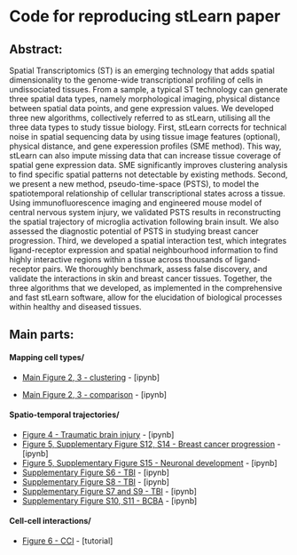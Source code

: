 # Code for reproducing stLearn paper

## Abstract: 
Spatial Transcriptomics (ST) is an emerging technology that adds spatial dimensionality to the genome-wide transcriptional profiling of cells in undissociated tissues. From a sample, a typical ST technology can generate three spatial data types, namely morphological imaging, physical distance between spatial data points, and gene expression values. We developed three new algorithms, collectively referred to as stLearn, utilising all the three data types to study tissue biology. First, stLearn corrects for technical noise in spatial sequencing data by using tissue image features (optional), physical distance, and gene experession profiles (SME method). This way, stLearn can also impute missing data that can increase tissue coverage of spatial gene expression data. SME significantly improves clustering analysis to find specific spatial patterns not detectable by existing methods. Second, we present a new method, pseudo-time-space (PSTS), to model the spatiotemporal relationship of cellular transcriptional states across a tissue. Using immunofluorescence imaging and engineered mouse model of central nervous system injury, we validated PSTS results in reconstructing the spatial trajectory of microglia activation following brain insult. We also assessed the diagnostic potential of PSTS in studying breast cancer progression. Third, we developed a spatial interaction test, which integrates ligand-receptor expression and spatial neighbourhood information to find highly interactive regions within a tissue across thousands of ligand-receptor pairs. We thoroughly benchmark, assess false discovery, and validate the interactions in skin and breast cancer tissues. Together, the three algorithms that we developed, as implemented in the comprehensive and fast stLearn software, allow for the elucidation of biological processes within healthy and diseased tissues.
 
## Main parts:
 
####   Mapping cell types/

- [Main Figure 2, 3 - clustering](https://github.com/BiomedicalMachineLearning/stlearn_manuscript/blob/main/Main_figure_2_SME/stSME_clustering.ipynb) - [ipynb]

- [Main Figure 2, 3 - comparison](https://github.com/BiomedicalMachineLearning/stlearn_manuscript/blob/main/Main_figure_2_SME/stSME_comparison.ipynb) - [ipynb]

####  Spatio-temporal trajectories/
                    
- [Figure 4 - Traumatic brain injury](https://github.com/BiomedicalMachineLearning/stlearn_manuscript/blob/main/Main_figure_4_PSTS_TBI/TBI_related_fig.ipynb) - [ipynb]
- [Figure 5, Supplementary Figure S12, S14 - Breast cancer progression](https://github.com/BiomedicalMachineLearning/stlearn_manuscript/blob/main/Main_figure_5_PSTS_Cancer_progression/PSTS_tutorial_BCBA.ipynb) - [ipynb]
- [Figure 5, Supplementary Figure S15 - Neuronal development](https://github.com/BiomedicalMachineLearning/stlearn_manuscript/blob/main/Main_figure_5_PSTS_Neuronal_development/PSTS_Embryo.ipynb) - [ipynb]
- [Supplementary Figure S6 - TBI](https://github.com/BiomedicalMachineLearning/stlearn_manuscript/blob/main/Main_figure_5_PSTS_Neuronal_development/Figure_S6.ipynb) - [ipynb]
- [Supplementary Figure S8 - TBI](https://github.com/BiomedicalMachineLearning/stlearn_manuscript/blob/main/Main_figure_5_PSTS_Neuronal_development/Figure_S8.ipynb) - [ipynb]
- [Supplementary Figure S7 and S9 - TBI](https://github.com/BiomedicalMachineLearning/stlearn_manuscript/blob/main/Main_figure_5_PSTS_Neuronal_development/Figure_S7_S9.ipynb) - [ipynb]
- [Supplementary Figure S10, S11 - BCBA](https://github.com/BiomedicalMachineLearning/stlearn_manuscript/blob/main/Main_figure_5_PSTS_Cancer_progression/Figure_S10_S11.ipynb) - [ipynb]

####  Cell-cell interactions/

- [Figure 6 - CCI](https://github.com/BiomedicalMachineLearning/stlearn_manuscript/tree/main/Main_figure_6_CCI_with_Sup) - [tutorial]